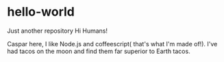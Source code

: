 # hello-world
Just another repository
Hi Humans!

Caspar here, I like Node.js and coffeescript( that's what I'm made of!).
I've had tacos on the moon and find them far superior to Earth tacos.
